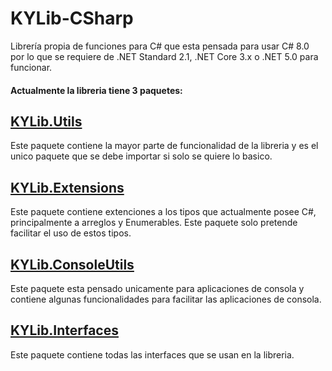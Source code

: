 # KYLib-CSharp
Librería propia de funciones para C# que esta pensada para usar C# 8.0 por lo que se requiere de .NET Standard 2.1, .NET Core 3.x o .NET 5.0 para funcionar.

#### Actualmente la libreria tiene 3 paquetes:

## [KYLib.Utils](Utils)
Este paquete contiene la mayor parte de funcionalidad de la libreria y es el unico paquete que se debe importar si solo se quiere lo basico.

## [KYLib.Extensions](Extensions)
Este paquete contiene extenciones a los tipos que actualmente posee C#, principalmente a arreglos y Enumerables. Este paquete solo pretende facilitar el uso de estos tipos.

## [KYLib.ConsoleUtils](ConsoleUtils)
Este paquete esta pensado unicamente para aplicaciones de consola y contiene algunas funcionalidades para facilitar las aplicaciones de consola.

## [KYLib.Interfaces](Interfaces)
Este paquete contiene todas las interfaces que se usan en la libreria.